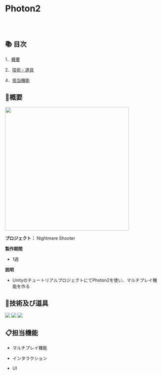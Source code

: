 # Photon2

<br></br>

## 📚 目次
1．[概要](#概要)

2．[技術・道具](#技術及び道具)

4．[担当機能](#担当機能)

## 📝概要

<div align=""> 
<img src="https://github.com/LeeYongSu1/LeeYongSu1/assets/80555875/4ebcb014-6d27-427c-8db6-ffb739da4b7d.png"  width="400px" height="400px">
  
</div>

**プロジェクト：**  Nightmare Shooter

**製作期間**　
 - 1週

**説明**
  - UnityのチュートリアルプロジェクトにてPhoton2を使い、マルチプレイ機能を作る


## 🔧技術及び道具


<img src="https://img.shields.io/badge/Unity-FFFFFF.svg?style=flat-square&logo=Unity&logoColor=black"/>  <img src="https://img.shields.io/badge/GitHub-181717.svg?style=flat-square&logo=GitHub&logoColor=white"/> <img src="https://img.shields.io/badge/CSrp-239120.svg?style=flat-square&logo=C Sharp&logoColor=white"/>  



## 📋担当機能
- マルチプレイ機能
- インタラクション
- UI

 
 
  <!--
**LeeYongSu1/LeeYongSu1** is a ✨ _special_ ✨ repository because its `README.md` (this file) appears on your GitHub profile.

Here are some ideas to get you started:

- 🔭 I’m currently working on ...
- 🌱 I’m currently learning ...
- 👯 I’m looking to collaborate on ...
- 🤔 I’m looking for help with ...
- 💬 Ask me about ...
- 📫 How to reach me: ...
- 😄 Pronouns: ...
- ⚡ Fun fact: ...
-->
